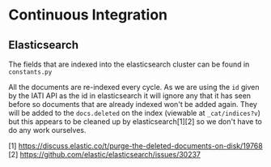 # Continuous Integration

## Elasticsearch

The fields that are indexed into the elasticsearch cluster can be found in `constants.py`

All the documents are re-indexed every cycle. As we are using the `id` given by the IATI API as the id in elasticsearch it will ignore any that it has seen before so documents that are already indexed won't be added again. They will be added to the `docs.deleted` on the index (viewable at `_cat/indices?v`) but this appears to be cleaned up by elasticsearch[1][2] so we don't have to do any work ourselves. 

[1] https://discuss.elastic.co/t/purge-the-deleted-documents-on-disk/19768
[2] https://github.com/elastic/elasticsearch/issues/30237